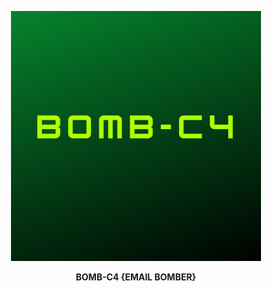 <p align="center"><img src="logo/1.png" width="400" height="400" alt="some_text"></p>
<p align="center"><b>BOMB-C4 {EMAIL BOMBER}</b></p>
